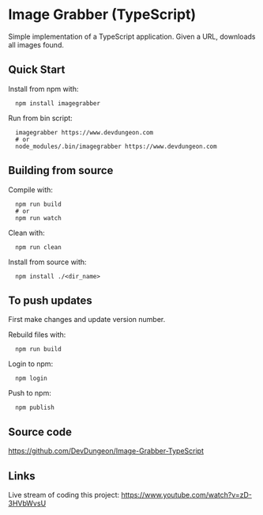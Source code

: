 Image Grabber (TypeScript)
==========================

Simple implementation of a TypeScript application.
Given a URL, downloads all images found.

Quick Start
-----------

Install from npm with:

```
  npm install imagegrabber
```

Run from bin script:

```
  imagegrabber https://www.devdungeon.com
  # or
  node_modules/.bin/imagegrabber https://www.devdungeon.com
```

Building from source
--------------------

Compile with:

```
  npm run build
  # or
  npm run watch
```

Clean with:

```
  npm run clean
```

Install from source with:

```
  npm install ./<dir_name>
```

To push updates
---------------
First make changes and update version number.

Rebuild files with:

```
  npm run build
```

Login to npm:

```
  npm login
```

Push to npm:

```
  npm publish
```

Source code
-----------
https://github.com/DevDungeon/Image-Grabber-TypeScript


Links
-----
Live stream of coding this project: https://www.youtube.com/watch?v=zD-3HVbWvsU